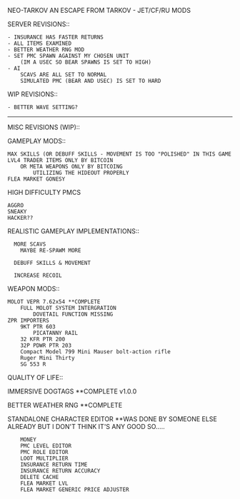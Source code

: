 
NEO-TARKOV
AN ESCAPE FROM TARKOV - JET/CF/RU MODS

SERVER REVISIONS::

	- INSURANCE HAS FASTER RETURNS
	- ALL ITEMS EXAMINED
	- BETTER WEATHER RNG MOD
	- SET PMC SPAWN AGAINST MY CHOSEN UNIT
		(IM A USEC SO BEAR SPAWNS IS SET TO HIGH)
	- AI
		SCAVS ARE ALL SET TO NORMAL
		SIMULATED PMC (BEAR AND USEC) IS SET TO HARD

WIP REVISIONS::

	- BETTER WAVE SETTING?

-----

MISC REVISIONS (WIP)::

GAMEPLAY MODS::
	
	MAX SKILLS (OR DEBUFF SKILLS - MOVEMENT IS TOO "POLISHED" IN THIS GAME
	LVL4 TRADER ITEMS ONLY BY BITCOIN
		OR META WEAPONS ONLY BY BITCOING
			UTILIZING THE HIDEOUT PROPERLY
	FLEA MARKET GONESY

  HIGH DIFFICULTY PMCS
   
    AGGRO
    SNEAKY
    HACKER??


REALISTIC GAMEPLAY IMPLEMENTATIONS::

	  MORE SCAVS
	    MAYBE RE-SPAWM MORE

	  DEBUFF SKILLS & MOVEMENT

	  INCREASE RECOIL

WEAPON MODS::
	
	MOLOT VEPR 7.62x54 **COMPLETE
		FULL MOLOT SYSTEM INTERGRATION
			DOVETAIL FUNCTION MISSING
	ZPR IMPORTERS
		9KT PTR 603
			PICATANNY RAIL
		32 KFR PTR 200
		32P PDWR PTR 203
		Compact Model 799 Mini Mauser bolt-action rifle
		Ruger Mini Thirty
		SG 553 R 
	
  
QUALITY OF LIFE::

  IMMERSIVE DOGTAGS **COMPLETE
		v1.0.0 
  
  BETTER WEATHER RNG **COMPLETE
  
  STANDALONE CHARACTER EDITOR **WAS DONE BY SOMEONE ELSE ALREADY BUT I DON'T THINK IT'S ANY GOOD SO.....
		
		MONEY
		PMC LEVEL EDITOR
		PMC ROLE EDITOR
		LOOT MULTIPLIER
		INSURANCE RETURN TIME
		INSURANCE RETURN ACCURACY
		DELETE CACHE
		FLEA MARKET LVL
		FLEA MARKET GENERIC PRICE ADJUSTER

